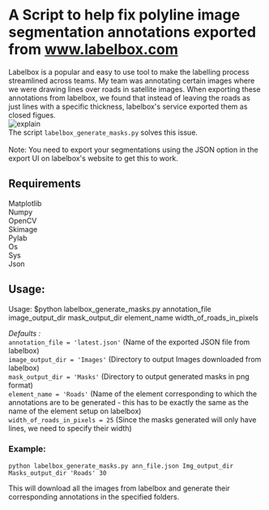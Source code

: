 # A Script to help fix polyline image segmentation annotations exported from www.labelbox.com

Labelbox is a popular and easy to use tool to make the labelling process streamlined across teams. My team was annotating certain images where we were drawing lines over roads in satellite images. When exporting these annotations from labelbox, we found that instead of leaving the roads as just lines with a specific thickness, labelbox's service exported them as closed figues. <br>
![explain](docs/problem_explaintation.gif?raw=True "Issue")
<br>
The script `labelbox_generate_masks.py` solves this issue. <br>
<br>
Note: You need to export your segmentations using the JSON option in the export UI on labelbox's website to get this to work.<br>

## Requirements
Matplotlib<br>
Numpy<br>
OpenCV<br>
Skimage<br>
Pylab<br>
Os<br>
Sys<br>
Json<br>

## Usage:
Usage: $python labelbox_generate_masks.py annotation_file image_output_dir mask_output_dir element_name width_of_roads_in_pixels<br>

*Defaults :*<br>
`annotation_file = 'latest.json'` (Name of the exported JSON file from labelbox)<br>
`image_output_dir = 'Images'` (Directory to output Images downloaded from labelbox)<br>
`mask_output_dir = 'Masks'` (Directory to output generated masks in png format)<br>
`element_name = 'Roads'` (Name of the element corresponding to which the annotations are to be generated - this has to be exactly the same as the name of the element setup on labelbox)<br>
`width_of_roads_in_pixels = 25` (Since the masks generated will only have lines, we need to specify their width)<br>

### Example:<br>
`python labelbox_generate_masks.py ann_file.json Img_output_dir Masks_output_dir 'Roads' 30`<br>

This will download all the images from labelbox and generate their corresponding annotations in the specified folders.
